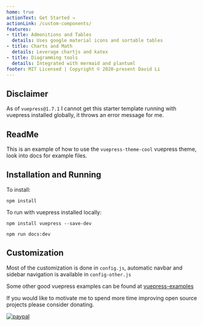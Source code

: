 ```yaml
---
home: true
actionText: Get Started →
actionLink: /custom-components/
features:
- title: Admonitions and Tables
  details: Uses google material icons and sortable tables
- title: Charts and Math
  details: Leverage chartjs and katex 
- title: Diagramming tools
  details: Integrated with mermaid and plantuml
footer: MIT Licensed | Copyright © 2020-present David Li
---
```



## Disclaimer

As of `vuepress@1.7.1` I cannot get this starter template running with vuepress installed globally, it throws an error message for me.


## ReadMe

This is an example of how to use the `vuepress-theme-cool` vuepress theme, look into docs for example files.

## Installation and Running

To install:

`npm install`

To run with vuepress installed locally:

`npm install vuepress --save-dev`

`npm run docs:dev`


## Customization

Most of the customization is done in `config.js`, automatic navbar and sidebar navigation is available in `config-other.js`

Some other good vuepress examples can be found at [vuepress-examples](https://vuepress-examples.netlify.com/)



If you would like to motivate me to spend more time improving open source projects please consider donating.

[![paypal](https://www.paypalobjects.com/en_US/i/btn/btn_donateCC_LG.gif)](https://www.paypal.com/cgi-bin/webscr?cmd=_donations&business=Z6M6Y83D3URSU&item_name=Motivating+me+to+continue+to+produce+open+source+projects&currency_code=CAD)
